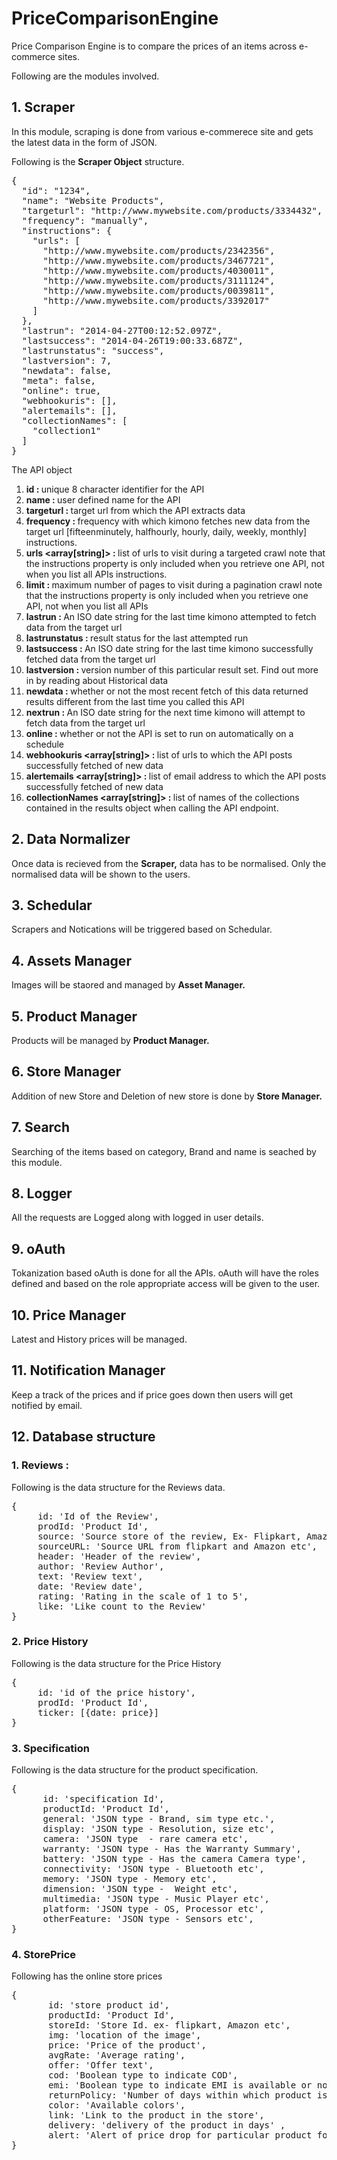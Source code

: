 # PriceComparisonEngine
Price Comparison Engine is to compare the prices of an items across e-commerce sites.

Following are the modules involved.
## 1. Scraper
In this module, scraping is done from various e-commerece site and gets the latest data in the form of JSON.

Following is the <b>Scraper Object</b> structure.

<pre>
{
  "id": "1234",
  "name": "Website Products",
  "targeturl": "http://www.mywebsite.com/products/3334432",
  "frequency": "manually",
  "instructions": {
    "urls": [
      "http://www.mywebsite.com/products/2342356",
      "http://www.mywebsite.com/products/3467721",
      "http://www.mywebsite.com/products/4030011",
      "http://www.mywebsite.com/products/3111124",
      "http://www.mywebsite.com/products/0039811",
      "http://www.mywebsite.com/products/3392017"
    ]
  },
  "lastrun": "2014-04-27T00:12:52.097Z",
  "lastsuccess": "2014-04-26T19:00:33.687Z",
  "lastrunstatus": "success",
  "lastversion": 7,
  "newdata": false,
  "meta": false,
  "online": true,
  "webhookuris": [],
  "alertemails": [],
  "collectionNames": [
    "collection1"
  ]
}
</pre>
The API object

1. <b>id <string> : </b> unique 8 character identifier for the API
2. <b>name <string> : </b> user defined name for the API
3. <b>targeturl <string> : </b> target url from which the API extracts data
4. <b>frequency <string> : </b> frequency with which kimono fetches new data from the target url [fifteenminutely, halfhourly, hourly, daily, weekly, monthly]
instructions.
5. <b>urls <array[string]> : </b> list of urls to visit during a targeted crawl
note that the instructions property is only included when you retrieve one API, not when you list all APIs
instructions.
6. <b>limit <number> : </b> maximum number of pages to visit during a pagination crawl
note that the instructions property is only included when you retrieve one API, not when you list all APIs
7. <b>lastrun <date> : </b> An ISO date string for the last time kimono attempted to fetch data from the target url
8. <b>lastrunstatus <string> : </b> result status for the last attempted run
9. <b>lastsuccess <date> : </b> An ISO date string for the last time kimono successfully fetched data from the target url
10. <b>lastversion <number> : </b> version number of this particular result set. Find out more in by reading about Historical data
11. <b>newdata <boolean> : </b> whether or not the most recent fetch of this data returned results different from the last time you called this API
12. <b>nextrun <string> : </b> An ISO date string for the next time kimono will attempt to fetch data from the target url
13. <b>online <boolean> : </b> whether or not the API is set to run on automatically on a schedule
14. <b>webhookuris <array[string]> : </b> list of urls to which the API posts successfully fetched of new data
15. <b>alertemails <array[string]> : </b> list of email address to which the API posts successfully fetched of new data
16. <b>collectionNames <array[string]> : </b> list of names of the collections contained in the results object when calling the API endpoint.

## 2. Data Normalizer
Once data is recieved from the <b>Scraper,</b> data has to be normalised. Only the normalised data will be shown to the users.

## 3. Schedular
Scrapers and Notications will be triggered based on Schedular.

## 4. Assets Manager
Images will be staored and managed by <b>Asset Manager.</b>

## 5. Product Manager
Products will be managed by <b>Product Manager.</b>

## 6. Store Manager
Addition of new Store and Deletion of new store is done by <b>Store Manager.</b>

## 7. Search
Searching of the items based on category, Brand and name is seached by this module.

## 8. Logger
All the requests are Logged along with logged in user details.

## 9. oAuth
Tokanization based oAuth is done for all the APIs. oAuth will have the roles defined and based on the role appropriate access will be given to the user.

## 10. Price Manager
Latest and History prices will be managed. 

## 11. Notification Manager
Keep a track of the prices and if price goes down then users will get notified by email.

## 12. Database structure

### 1. Reviews : 
Following is the data structure for the Reviews data.
<pre>
{
     id: 'Id of the Review',
     prodId: 'Product Id',
     source: 'Source store of the review, Ex- Flipkart, Amazon etc',
     sourceURL: 'Source URL from flipkart and Amazon etc',
     header: 'Header of the review',
     author: 'Review Author',
     text: 'Review text',
     date: 'Review date',
     rating: 'Rating in the scale of 1 to 5', 
     like: 'Like count to the Review'    
}
</pre>

### 2. Price History
Following is the data structure for the Price History
<pre>
{
     id: 'id of the price history',
     prodId: 'Product Id',
     ticker: [{date: price}]                 
}
</pre>

### 3. Specification
Following is the data structure for the product specification.
<pre>
{
      id: 'specification Id',
      productId: 'Product Id',
      general: 'JSON type - Brand, sim type etc.',
      display: 'JSON type - Resolution, size etc',
      camera: 'JSON type  - rare camera etc',
      warranty: 'JSON type - Has the Warranty Summary',
      battery: 'JSON type - Has the camera Camera type',
      connectivity: 'JSON type - Bluetooth etc',
      memory: 'JSON type - Memory etc',
      dimension: 'JSON type -  Weight etc',
      multimedia: 'JSON type - Music Player etc',
      platform: 'JSON type - OS, Processor etc',
      otherFeature: 'JSON type - Sensors etc',
}
</pre>

### 4. StorePrice
Following has the online store prices
<pre>
{
       id: 'store product id',
       productId: 'Product Id',
       storeId: 'Store Id. ex- flipkart, Amazon etc',
       img: 'location of the image',
       price: 'Price of the product',
       avgRate: 'Average rating',
       offer: 'Offer text',
       cod: 'Boolean type to indicate COD',
       emi: 'Boolean type to indicate EMI is available or not',
       returnPolicy: 'Number of days within which product is accepted',
       color: 'Available colors',
       link: 'Link to the product in the store',
       delivery: 'delivery of the product in days' ,
       alert: 'Alert of price drop for particular product for a give store.'
}
</pre>
